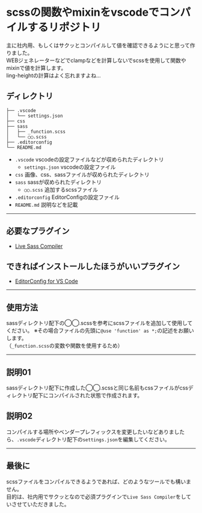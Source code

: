 # scssの関数やmixinをvscodeでコンパイルするリポジトリ
主に社内用、もしくはサクッとコンパイルして値を確認できるようにと思って作りました。  
WEBジェネレーターなどでclampなどを計算しないでscssを使用して関数やmixinで値を計算します。  
ling-heightの計算はよく忘れますよね…

## ディレクトリ
```
├── .vscode
│   └── settings.json
├── css
├── sass
│   ├── _function.scss
│   └── ◯◯.scss
├── .editorconfig
└── README.md
```
- `.vscode` vscodeの設定ファイルなどが収められたディレクトリ
  - `settings.json` vscodeの設定ファイル
- `css` 画像、css、sassファイルが収められたディレクトリ
- `sass` sassが収められたディレクトリ
  - `◯◯.scss` 追加するscssファイル
- `.editorconfig` EditorConfigの設定ファイル
- `README.md` 説明などを記載

-- -- -- -- -- -- -- -- -- -- -- -- -- -- -- -- -- -- --

## 必要なプラグイン
 - [Live Sass Compiler](https://marketplace.visualstudio.com/items?itemName=glenn2223.live-sass)

## できればインストールしたほうがいいプラグイン
 - [EditorConfig for VS Code](https://marketplace.visualstudio.com/items?itemName=EditorConfig.EditorConfig)

-- -- -- -- -- -- -- -- -- -- -- -- -- -- -- -- -- -- --

## 使用方法
sassディレクトリ配下の◯◯.scssを参考にscssファイルを追加して使用してください。
※その場合ファイルの先頭に`@use 'function' as *;`の記述をお願いします。  
（`_function.scss`の変数や関数を使用するため）

-- -- -- -- -- -- -- -- -- -- -- -- -- -- -- -- -- -- --

## 説明01
sassディレクトリ配下に作成した◯◯.scssと同じ名前もcssファイルがcssディレクトリ配下にコンパイルされた状態で作成されます。

## 説明02
コンパイルする場所やベンダープレフィックスを変更したいなどありましたら、`.vscode`ディレクトリ配下の`settings.json`を編集してください。

-- -- -- -- -- -- -- -- -- -- -- -- -- -- -- -- -- -- --

## 最後に
scssファイルをコンパイルできるようであれば、どのようなツールでも構いません。  
目的は、社内用でサクッとなので必須プラグインで`Live Sass Compiler`をしていさせていただきました。
